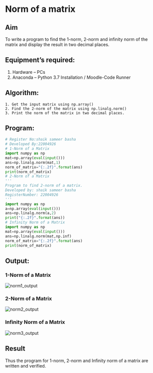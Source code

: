 # Norm of a matrix
## Aim
To write a program to find the 1-norm, 2-norm and infinity norm of the matrix and display the result in two decimal places.
## Equipment’s required:
1.	Hardware – PCs
2.	Anaconda – Python 3.7 Installation / Moodle-Code Runner
## Algorithm:
	1. Get the input matrix using np.array()   
    2. Find the 2-norm of the matrix using np.linalg.norm()
	3. Print the norm of the matrix in two decimal places.
## Program:
```Python
# Register No:shaik sameer basha
# Developed By:22004926
# 1-Norm of a Matrix
import numpy as np
mat=np.array(eval(input()))
ans=np.linalg.norm(mat,1)
norm_of_matrix="{:.2f}".format(ans)
print(norm_of_matrix)
# 2-Norm of a Matrix
'''
Program to find 2-norm of a matrix.
Developed by: shaik sameer basha
RegisterNumber: 22004926
'''
import numpy as np
a=np.array(eval(input()))
ans=np.linalg.norm(a,2)
print("{:.2f}".format(ans))
# Infinity Norm of a Matrix
import numpy as np
mat=np.array(eval(input()))
ans=np.linalg.norm(mat,np.inf)
norm_of_matrix="{:.2f}".format(ans)
print(norm_of_matrix)
```
## Output:
### 1-Norm of a Matrix
![norm1_output](https://user-images.githubusercontent.com/118707756/213446407-d1d5f9b6-5f0a-44ba-8272-5909523e37de.png)
### 2-Norm of a Matrix
![norm2_output](https://user-images.githubusercontent.com/118707756/213446861-1b9c4463-f43b-4840-974d-bf180a0cb5d1.png)
### Infinity Norm of a Matrix
![norm3_output](https://user-images.githubusercontent.com/118707756/213447187-fb52fd99-6a1e-44f6-8e8c-f129e1744d6f.png)
## Result
Thus the program for 1-norm, 2-norm and Infinity norm of a matrix are written and verified.
